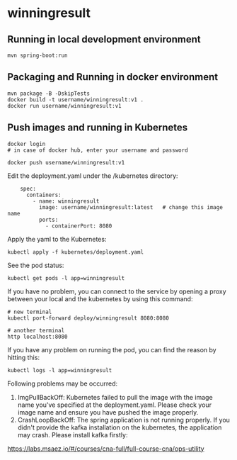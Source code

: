 # winningresult

## Running in local development environment

```
mvn spring-boot:run
```

## Packaging and Running in docker environment

```
mvn package -B -DskipTests
docker build -t username/winningresult:v1 .
docker run username/winningresult:v1
```

## Push images and running in Kubernetes

```
docker login 
# in case of docker hub, enter your username and password

docker push username/winningresult:v1
```

Edit the deployment.yaml under the /kubernetes directory:
```
    spec:
      containers:
        - name: winningresult
          image: username/winningresult:latest   # change this image name
          ports:
            - containerPort: 8080

```

Apply the yaml to the Kubernetes:
```
kubectl apply -f kubernetes/deployment.yaml
```

See the pod status:
```
kubectl get pods -l app=winningresult
```

If you have no problem, you can connect to the service by opening a proxy between your local and the kubernetes by using this command:
```
# new terminal
kubectl port-forward deploy/winningresult 8080:8080

# another terminal
http localhost:8080
```

If you have any problem on running the pod, you can find the reason by hitting this:
```
kubectl logs -l app=winningresult
```

Following problems may be occurred:

1. ImgPullBackOff:  Kubernetes failed to pull the image with the image name you've specified at the deployment.yaml. Please check your image name and ensure you have pushed the image properly.
1. CrashLoopBackOff: The spring application is not running properly. If you didn't provide the kafka installation on the kubernetes, the application may crash. Please install kafka firstly:

https://labs.msaez.io/#/courses/cna-full/full-course-cna/ops-utility

